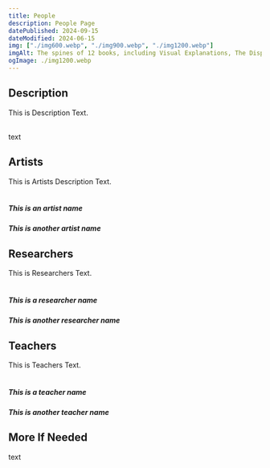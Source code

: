```yaml
---
title: People
description: People Page
datePublished: 2024-09-15
dateModified: 2024-06-15
img: ["./img600.webp", "./img900.webp", "./img1200.webp"]
imgAlt: The spines of 12 books, including Visual Explanations, The Display of Quantitative Information, The Geometry of Type, Understanding Comics, Nicely Said, Don't Make Me Think!, Queer by Design, The 99% Invisible City, Interaction of Color, The Elements of Style, Thinking Fast and Slow, and The Death and Life of Great American Cities.
ogImage: ./img1200.webp
---
```


## Description


This is Description Text.
<br />
<br />

text

## Artists

This is Artists Description Text.
<br />
<br />

##### This is an artist name

##### This is another artist name



## Researchers

This is Researchers Text.
<br />
<br />

##### This is a researcher name

##### This is another researcher name

## Teachers

This is Teachers Text.
<br />
<br />

##### This is a teacher name

##### This is another teacher name


## More If Needed

text